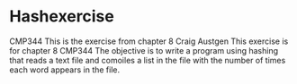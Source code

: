 # Hashexercise
CMP344 This is the exercise from chapter 8
Craig Austgen
This exercise is for chapter 8 
CMP344
The objective is to write a program using hashing that reads a text file and comoiles a list in the file with the number of times each word appears in the file.
 
